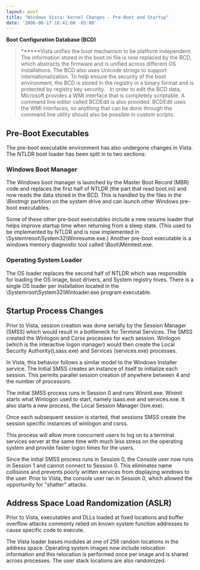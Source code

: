 ```yaml
---
layout: post
title: "Windows Vista: Kernel Changes - Pre-Boot and Startup"
date: '2006-06-17 16:42:00 -05:00'
---
```


**Boot Configuration Database (BCD)**

> ******Vista unifies the boot mechanism to be platform independent. The information stored in the boot.ini file is now replaced by the BCD, which abstracts the firmware and is unified across different OS installations. The BCD also uses Unicode strings to support internationalization. To help ensure the security of the boot environment, the BCD is stored in the registry in a binary format and is protected by registry key security.
 
In order to edit the BCD data, Microsoft provides a WMI interface that is completely scriptable. A command line editor called BCDEdit is also provided. BCDEdit uses the WMI interfaces, so anything that can be done through the command line utility should also be possible in custom scripts.

## Pre-Boot Executables

The pre-boot executable environment has also undergone changes in Vista. The NTLDR boot loader has been split in to two sections:

### Windows Boot Manager

The Windows boot manager is launched by the Master Boot Record (MBR) code and replaces the first half of NTLDR (the part that read boot.ini) and now reads the data stored in the BCD. This is handled by the files in the \Bootmgr partition on the system drive and can launch other Windows pre-boot executables.

Some of these other pre-boot executables include a new resume loader that helps improve startup time when returning from a sleep state. (This used to be implemented by NTLDR and is now implemented in \Systemreoot\System32\Winresume.exe.) Another pre-boot executable is a windows memory diagnostic tool called \Boot\Memtest.exe.

### Operating System Loader

The OS loader replaces the second half of NTLDR which was responsible for loading the OS image, boot drivers, and System registry hives. There is a single OS loader per installation located in the \Systemroot\System32\Winloader.exe program executable.

## Startup Process Changes

Prior to Vista, session creation was done serially by the Session Manager (SMSS) which would result in a bottleneck for Terminal Services. The SMSS created the Winlogon and Csrss processes for each session. Winlogon (which is the interactive logon manager) would then create the Local Security Authority(Lsass.exe) and Services (services.exe) processes.

In Vista, this behavior follows a similar model to the Windows Installer service. The Initial SMSS creates an instance of itself to initialize each session. This permits parallel session creation of anywhere between 4 and the number of processors.

The initial SMSS process runs in Session 0 and runs Wininit.exe. Wininit starts what Winlogon used to start, namely lsass.exe and services.exe. It also starts a new process, the Local Session Manager (lsm.exe).

Once each subsequent session is started, that sessions SMSS create the session specific instances of winlogon and csrss.

This process will allow more concurrent users to log on to a terminal services server at the same time with much less stress on the operating system and provide faster logon times for the users.

Since the initial SMSS process runs in Session 0, the Console user now runs in Session 1 and cannot connect to Session 0. This eliminates name collisions and prevents poorly written services from displaying windows to the user. Prior to Vista, the console user ran in Session 0, which allowed the opportunity for "shatter" attacks.

## Address Space Load Randomization (ASLR)

Prior to Vista, executables and DLLs loaded at fixed locations and buffer overflow attacks commonly relied on known system function addresses to cause specific code to execute.

The Vista loader bases modules at one of 256 random locations in the address space. Operating system images now include relocation information and this relocation is performed once per image and is shared across processes. The user stack locations are also randomized.
